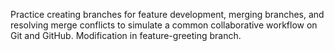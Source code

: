 Practice creating branches for feature development, merging branches, and resolving merge conflicts to simulate a common collaborative workflow on Git and GitHub.
 Modification in feature-greeting branch.